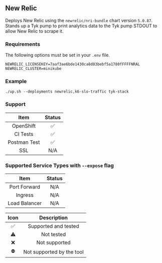 ## New Relic
Deploys New Relic using the `newrelic/nri-bundle` chart version `5.0.87`.
Stands up a Tyk pump to print analytics data to the Tyk pump STDOUT to allow
New Relic to scrape it.

### Requirements
The following options must be set in your `.env` file.
```
NEWRELIC_LICENSEKEY=7aaf3ae6bde1430ca8d83bebf5a1780fFFFFNRAL
NEWRELIC_CLUSTER=minikube
```

### Example
```
./up.sh --deployments newrelic,k6-slo-traffic tyk-stack
```

### Support
|     Item     |       Status       |
|:------------:|:------------------:|
|  OpenShift   | :white_check_mark: |
|   CI Tests   | :white_check_mark: |
| Postman Test | :white_check_mark: |
|     SSL      |        N/A         |

### Supported Service Types with `--expose` flag
|     Item      | Status |
|:-------------:|:------:|
| Port Forward  |  N/A   |
|    Ingress    |  N/A   |
| Load Balancer |  N/A   |

|        Icon        |        Description        |
|:------------------:|:-------------------------:|
| :white_check_mark: |   Supported and tested    |
|     :warning:      |        Not tested         |
|        :x:         |       Not supported       |
|     :no_entry:     | Not supported by the tool |
